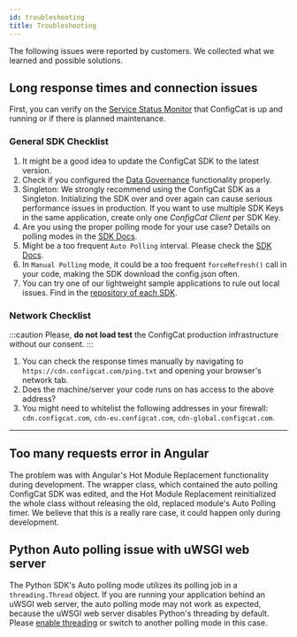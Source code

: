 ```yaml
---
id: troubleshooting
title: Troubleshooting
---
```

The following issues were reported by customers. We collected what we learned and possible solutions.

## Long response times and connection issues


First, you can verify on the [Service Status Monitor](https://status.configcat.com) that ConfigCat is up and running or if there is planned maintenance.
### General SDK Checklist
1. It might be a good idea to update the ConfigCat SDK to the latest version.
1. Check if you configured the [Data Governance](/advanced/data-governance) functionality properly.
1. Singleton: We strongly recommend using the ConfigCat SDK as a Singleton. Initializing the SDK over and over again can cause serious performance issues in production. If you want to use multiple SDK Keys in the same application, create only one *ConfigCat Client* per SDK Key.
1. Are you using the proper polling mode for your use case? Details on polling modes in the [SDK Docs](/sdk-reference/overview.md).
1. Might be a too frequent `Auto Polling` interval. Please check the [SDK Docs](/sdk-reference/overview.md).
1. In `Manual Polling` mode, it could be a too frequent `forceRefresh()` call in your code, making the SDK download the config.json often.
1. You can try one of our lightweight sample applications to rule out local issues. Find in the [repository of each SDK](https://github.com/configcat). 

### Network Checklist
:::caution
Please, **do not load test** the ConfigCat production infrastructure without our consent.
:::
1. You can check the response times manually by navigating to `https://cdn.configcat.com/ping.txt` and opening your browser's network tab.
1. Does the machine/server your code runs on has access to the above address?
1. You might need to whitelist the following addresses in your firewall: `cdn.configcat.com`, `cdn-eu.configcat.com`, `cdn-global.configcat.com`.
---
## Too many requests error in Angular
The problem was with Angular's Hot Module Replacement functionality during development. The wrapper class, which contained the auto polling ConfigCat SDK was edited, and the Hot Module Replacement reinitialized the whole class without releasing the old, replaced module's Auto Polling timer.
We believe that this is a really rare case, it could happen only during development.

## Python Auto polling issue with uWSGI web server
The Python SDK's Auto polling mode utilizes its polling job in a `threading.Thread` object. If you are running your application behind an uWSGI web server, the auto polling mode may not work as expected, because the uWSGI web server disables Python's threading by default. Please [enable threading](https://uwsgi-docs.readthedocs.io/en/latest/Options.html#enable-threads) or switch to another polling mode in this case.